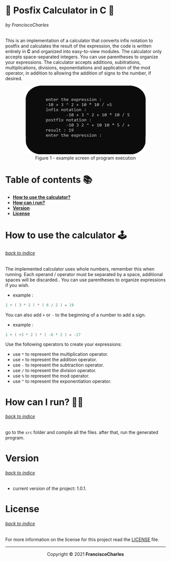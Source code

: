 <p align="center">
  <h1>🧮 Posfix Calculator in C 🧮</h1>
  <h6>by <i>FranciscoCharles</i></h6>
</p>

This is an implementation of a calculator that converts infix notation to postfix and calculates the result of the expression, the code is written entirely in **C** and organized into easy-to-view modules. The calculator only accepts space-separated integers. You can use parentheses to organize your expressions. The calculator accepts additions, subitrations, multiplications, divisions, exponentiations and application of the mod operator, in addition to allowing the addition of signs to the number, if desired.

<div align="center">
    <figure align="center">
        <img src="example.png" alt="example">
        <figcaption>
            Figure 1 - example screen of program execution
        </figcaption>
    </figure>
</div>

# <a name=index>Table of contents 📚</a>

- [**How to use the calculator?**](#using_calculator)
- [**How can i run?**](#run)
- [**Version**](#version)
- [**License**](#license)

# **<a name=using_calculator>How to use the calculator 🕹️</a>**  <h6>[back to indice](#index)</h6>

The implemented calculator uses whole numbers, remember this when running. Each operand / operator must be separated by a space, additional spaces will be discarded.. You can use parentheses to organize expressions if you wish.
- example :
```c
1 + ( 3 * 2 ) * ( 6 / 2 ) = 19
```

  You can also add `+` or `-` to the beginning of a number to add a sign.
- example :
```c
1 + ( +3 * 2 ) * ( -6 * 2 ) = -17
```
  Use the following operators to create your expressions:

- use `*` to represent the multiplication operator.
- use `+` to represent the addition operator.
- use `-` to represent the subtraction operator.
- use `/` to represent the division operator.
- use `%` to represent the mod operator.
- use `^` to represent the exponentiation operator.

# **<a name=run>How can I run? 🧠💭</a>** <h6>[back to indice](#index)</h6>

go to the `src` folder and compile all the files. after that, run the generated program.

# **<a name=version>Version</a>**  <h6>[back to indice](#index)</h6>
- current version of the project: 1.0.1.

# **<a name=license>License</a>**  <h6>[back to indice](#index)</h6>

For more information on the license for this project read the <a href="./LICENSE" title="go to license file">LICENSE</a> file.

---

<p align="center">
    Copyright © 2021 <b>FranciscoCharles</b>
</p>